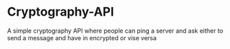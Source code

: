 # Cryptography-API
A simple cryptography API where people can ping a server and ask either to send a message and have in encrypted or vise versa 
